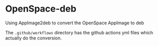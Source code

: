# OpenSpace-deb
Using AppImage2deb to convert the OpenSpace AppImage to deb

The `.github/workflows` directory has the github actions yml files which actually do the conversion.

